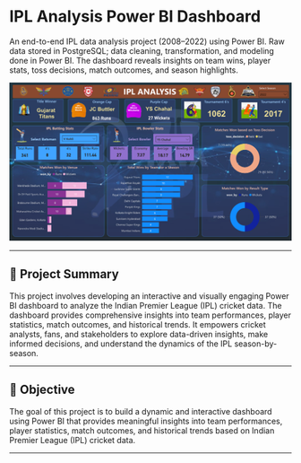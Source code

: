 # IPL Analysis Power BI Dashboard

An end-to-end IPL data analysis project (2008–2022) using Power BI. Raw data stored in PostgreSQL; data cleaning, transformation, and modeling done in Power BI. The dashboard reveals insights on team wins, player stats, toss decisions, match outcomes, and season highlights.

![Dashboard Screenshot](screenshots/dashboard-screenshot.png)

---

## 📝 Project Summary

This project involves developing an interactive and visually engaging Power BI dashboard to analyze the Indian Premier League (IPL) cricket data. The dashboard provides comprehensive insights into team performances, player statistics, match outcomes, and historical trends. It empowers cricket analysts, fans, and stakeholders to explore data-driven insights, make informed decisions, and understand the dynamics of the IPL season-by-season.

---

## 📌 Objective 

The goal of this project is to build a dynamic and interactive dashboard using Power BI that provides meaningful insights into team performances, player statistics, match outcomes, and historical trends based on Indian Premier League (IPL) cricket data.

---

